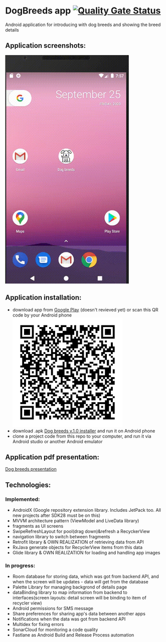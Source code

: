 # DogBreeds app [![Quality Gate Status](https://sonarcloud.io/api/project_badges/measure?project=Harnet69_DogBreeds&metric=alert_status)](https://sonarcloud.io/dashboard?id=Harnet69_DogBreeds)
Android application for introducing with dog breeds and showing the breed details 

## Application screenshots:
![Game process](https://github.com/Harnet69/DogBreeds/blob/master/app/GitHubMediaFile/dog_breeds.gif)

## Application installation:
- download app from [Google Play](https://play.google.com/store/apps/details?id=com.harnet.dogbreeds) (doesn't revieved yet) or scan this QR code by your Android phone
![Game process](https://github.com/Harnet69/DogBreeds/blob/master/app/GitHubMediaFile/dog_breeds_QR.png)
- download .apk [Dog breeds v.1.0 installer](https://drive.google.com/file/d/13ZXZO4C31WNDmkWBKCjSDuo11xITwVuz/view?usp=sharing) and run it on Android phone
- clone a project code from this repo to your computer, and run it via Android studio or another Android emulator

## Application pdf presentation: 
[Dog breeds presentation](https://drive.google.com/file/d/1L-hkecVw8j1RB5upHoxr3FdjqQYzyjHS/view?usp=sharing)

## Technologies:
### Implemented:
- AndroidX (Google repository extension library. Includes JetPack too. All new projects after SDK28 must be on this)
- MVVM architecture pattern (ViewModel and LiveData library)
- fragments as UI screens
- SwipeRefreshLayout for pool(drag down)&refresh a RecyckerView 
- navigation library to switch between fragments
- Retrofit library & OWN REALIZATION of retrieving data from API
- RxJava generate objects for RecyclerView items from this data
- Glide library & OWN REALIZATION for loading and handling app images
### In progress:
- Room database for storing data, which was got from backend API, and when the screen will be updates - data will get from the database
- Palette Library for managing backgrond of details page
- dataBinding library to map information from backend to interfaces(screen layouts: detail screen will be binding to item of recycler view)
- Android permissions for SMS message
- Share preferences for sharing app's data between another apps
- Notifications when the data was got from backend API
- Multidex for fixing errors
- SonarCloud for monitoring a code quality
- Fastlane as Android Build and Release Process automation
